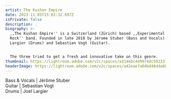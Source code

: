```yaml
---
artist: The Kushan Empire
date: 2023-11-05T15:03:32.697Z
isPrivate: false
description: .
biography: >-
  ,,The Kushan Empire'' is a Switzerland (Zürich) based ,,Experimental Stoner
  Rock'' band. Founded in late 2018 by Jérome Stuber (Bass and Vocals), Joel
  Largier (Drums) and Sebastian Vogt (Guitar). 


  The three tried to get a fresh and innovative take on this genre.
thumbnail: https://lightroom.adobe.com/v2c/spaces/a314ebc4d9974dc592337c6cdd0126b2/assets/5deeee306f078cd18f6b87d407f0d4bb/revisions/eb18374987f24287b596007352d59df7/renditions/02f0965362e62634d813c2b9f2c2f450
headerImage: https://lightroom.adobe.com/v2c/spaces/a42eae7a04bd48dda6b8193b4c695220/assets/bd9194e37a50e91dba811c888cf0c43e/revisions/9f13aacb8d234be2b3682d08adf8f235/renditions/743a9f8d0c693d81caded7fb8ec2fd97
---
```

<!--StartFragment-->

Bass & Vocals | Jérôme Stuber\
Guitar | Sebastian Vogt\
Drums | Joel Largier

<!--EndFragment-->